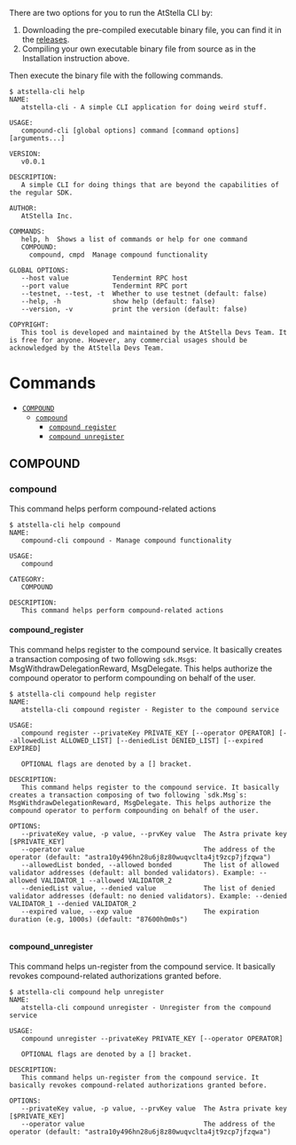 There are two options for you to run the AtStella CLI by:
1. Downloading the pre-compiled executable binary file, you can find it in the [releases](https://github.com/LampardNguyen234/compound-cli/releases).
2. Compiling your own executable binary file from source as in the Installation instruction above.

Then execute the binary file with the following commands.

```shell
$ atstella-cli help
NAME:
   atstella-cli - A simple CLI application for doing weird stuff.

USAGE:
   compound-cli [global options] command [command options] [arguments...]

VERSION:
   v0.0.1

DESCRIPTION:
   A simple CLI for doing things that are beyond the capabilities of the regular SDK.

AUTHOR:
   AtStella Inc.

COMMANDS:
   help, h  Shows a list of commands or help for one command
   COMPOUND:
     compound, cmpd  Manage compound functionality

GLOBAL OPTIONS:
   --host value           Tendermint RPC host
   --port value           Tendermint RPC port
   --testnet, --test, -t  Whether to use testnet (default: false)
   --help, -h             show help (default: false)
   --version, -v          print the version (default: false)

COPYRIGHT:
   This tool is developed and maintained by the AtStella Devs Team. It is free for anyone. However, any commercial usages should be acknowledged by the AtStella Devs Team.
```
# Commands
<!-- commands -->
* [`COMPOUND`](#compound)
	* [`compound`](#compound)
		* [`compound register`](#compound_register)
		* [`compound unregister`](#compound_unregister)
## COMPOUND
### compound
This command helps perform compound-related actions
```shell
$ atstella-cli help compound
NAME:
   compound-cli compound - Manage compound functionality

USAGE:
   compound

CATEGORY:
   COMPOUND

DESCRIPTION:
   This command helps perform compound-related actions
```

#### compound_register
This command helps register to the compound service. It basically creates a transaction composing of two following `sdk.Msg`s: MsgWithdrawDelegationReward, MsgDelegate. This helps authorize the compound operator to perform compounding on behalf of the user.
```shell
$ atstella-cli compound help register
NAME:
   atstella-cli compound register - Register to the compound service

USAGE:
   compound register --privateKey PRIVATE_KEY [--operator OPERATOR] [--allowedList ALLOWED_LIST] [--deniedList DENIED_LIST] [--expired EXPIRED]

   OPTIONAL flags are denoted by a [] bracket.

DESCRIPTION:
   This command helps register to the compound service. It basically creates a transaction composing of two following `sdk.Msg`s: MsgWithdrawDelegationReward, MsgDelegate. This helps authorize the compound operator to perform compounding on behalf of the user.

OPTIONS:
   --privateKey value, -p value, --prvKey value  The Astra private key [$PRIVATE_KEY]
   --operator value                              The address of the operator (default: "astra10y496hn28u6j8z80wuqvclta4jt9zcp7jfzqwa")
   --allowedList bonded, --allowed bonded        The list of allowed validator addresses (default: all bonded validators). Example: --allowed VALIDATOR_1 --allowed VALIDATOR_2
   --deniedList value, --denied value            The list of denied validator addresses (default: no denied validators). Example: --denied VALIDATOR_1 --denied VALIDATOR_2
   --expired value, --exp value                  The expiration duration (e.g, 1000s) (default: "87600h0m0s")
   
```

#### compound_unregister
This command helps un-register from the compound service. It basically revokes compound-related authorizations granted before.
```shell
$ atstella-cli compound help unregister
NAME:
   atstella-cli compound unregister - Unregister from the compound service

USAGE:
   compound unregister --privateKey PRIVATE_KEY [--operator OPERATOR]

   OPTIONAL flags are denoted by a [] bracket.

DESCRIPTION:
   This command helps un-register from the compound service. It basically revokes compound-related authorizations granted before.

OPTIONS:
   --privateKey value, -p value, --prvKey value  The Astra private key [$PRIVATE_KEY]
   --operator value                              The address of the operator (default: "astra10y496hn28u6j8z80wuqvclta4jt9zcp7jfzqwa")
   
```

<!-- commandsstop -->

